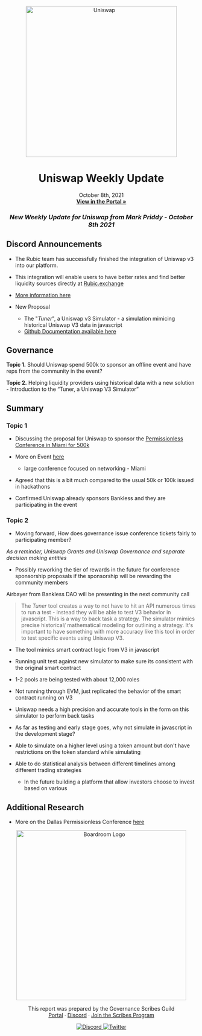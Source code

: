 <p align="center">
  <a href="http://app.boardroom.info/BanklessDAO">
    <img src="http://img.youtube.com/vi/6OXMPX2kbsw/0.jpg" alt="Uniswap" width="400" />
  </a>
  <h1 align="center">Uniswap Weekly Update</h1>
  <p align="center">
    October 8th, 2021
  <br />
  <a href="http://app.boardroom.info/BanklessDAO"><strong>View in the Portal »</strong></a>
  <br />
  </p>
</p>

### <p align="center"> *New Weekly Update for Uniswap from Mark Priddy - October 8th 2021*


 ## Discord Announcements 

- The Rubic team has successfully finished the integration of Uniswap v3 into our platform. 
	
- This integration will enable users to have better rates and find better liquidity sources directly at [Rubic.exchange](https://rubic.exchange/)
	
- [More information here](https://cryptorubic.medium.com/uniswap-v3-is-now-live-at-rubic-exchange-717dadb6c76b)
	
- New Proposal
	- The "*Tuner*", a Uniswap v3 Simulator  - a simulation mimicing historical Uniswap V3 data in javascript
	- [Github Documentation available here](https://github.com/Bella-DeFinTech/uniswap-v3-simulator/blob/f3476f1f827c996bbe7fc5d489db945b869e0ba3/README.md)

## Governance
	
**Topic 1.** Should Uniswap spend 500k to sponsor an offline event and have reps from the community in the event?
	
**Topic 2.** Helping liquidity providers using historical data with a new solution - Introduction to the “Tuner, a Uniswap V3 Simulator”	

	
## Summary
	
### **Topic 1**
	
- Discussing the proposal for Uniswap to sponsor the [Permissionless Conference in Miami for 500k](https://gov.uniswap.org/t/proposal-uniswap-purchases-presenting-sponsorship-spot-at-permissionless-the-worlds-largest-defi-conference/14249)



- More on Event [here](https://app.hubspot.com/documents/4605099/view/251776995?accessId=c3ef87)
	
	- large conference focused on networking - Miami 

- Agreed that this is a bit much compared to the usual 50k or 100k issued in hackathons

- Confirmed Uniswap already sponsors Bankless and they are participating in the event
	


### **Topic 2**
	
- Moving forward, How does governance issue conference tickets fairly to participating member?
	
*As a reminder, Uniswap Grants and Uniswap Governance and separate decision making entities*
	
  - Possibly reworking the tier of rewards in the future for conference sponsorship proposals if the sponsorship will be rewarding the community members
	
Airbayer from Bankless DAO will be presenting in the next community call

	
	
> The *Tuner* tool creates a way to not have to hit an API numerous times to run a test - instead they will be able to test V3 behavior in javascript. This is a way to back task a strategy. The simulator mimics precise historical/ mathematical modeling for outlining a strategy. It's important to have something with more accuracy like this tool in order to test specific events using Uniswap V3. 



- The tool mimics smart contract logic from V3 in javascript

- Running unit test against new simulator to make sure its consistent with the original smart contract

- 1-2 pools are being tested with about 12,000 roles

- Not running through EVM, just replicated the behavior of the smart contract running on V3

- Uniswap needs a high precision and accurate tools in the form on this simulator to perform back tasks

- As far as testing and early stage goes, why not simulate in javascript in the development stage?

- Able to simulate on a higher level using a token amount but don't have restrictions on the token standard while simulating

- Able to do statistical analysis between different timelines among different trading strategies
	
	- In the future building a platform that allow investors choose to invest based on various 

	
	

## Additional Research

- More on the Dallas Permissionless Conference [here](https://blockworks.co/events/permissionless/)



 





<p align="center">
  <a href="http://app.boardroom.info/">
    <img src="https://i.ibb.co/PFcchnQ/boardroom.png" alt="Boardroom Logo" width="450" />
  </a>
</p>

<p align="center">
	This report was prepared by the Governance Scribes Guild
  <br />
  <a href="http://boardroom.info/">Portal</a>
  ·
  <a href="https://discord.com/invite/tgrTFg9">Discord</a>
  ·
  <a href="https://boardroom.mirror.xyz/JHrN8nVy_J4C7Xzj37zoyPANg0ZnNszhWy9YOZHC0lM">Join the Scribes Program</a>
</p>

<p align="center">
  <a href="https://discord.gg/CEZ8WfuK8s">
    <img src="https://img.shields.io/badge/Discord-Join-7289da?style=for-the-badge&logo=discord&logoColor=white" alt="Discord" />
  </a>
  <a href="https://twitter.com/boardroom_info">
    <img src="https://img.shields.io/badge/Twitter-Follow-1da1f2?style=for-the-badge&logo=twitter&logoColor=white" alt="Twitter" />
  </a>
</p>
